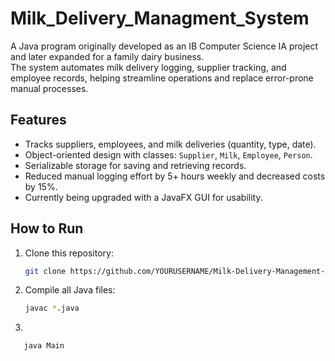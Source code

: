 # Milk_Delivery_Managment_System

A Java program originally developed as an IB Computer Science IA project and later expanded for a family dairy business.  
The system automates milk delivery logging, supplier tracking, and employee records, helping streamline operations and 
replace error-prone manual processes.

## Features
- Tracks suppliers, employees, and milk deliveries (quantity, type, date).
- Object-oriented design with classes: `Supplier`, `Milk`, `Employee`, `Person`.
- Serializable storage for saving and retrieving records.
- Reduced manual logging effort by 5+ hours weekly and decreased costs by 15%.
- Currently being upgraded with a JavaFX GUI for usability.

## How to Run
1. Clone this repository:
   ```bash
   git clone https://github.com/YOURUSERNAME/Milk-Delivery-Management-System.git
2. Compile all Java files:
    ```bash
   javac *.java
4. 
```bash
   java Main

   

 




